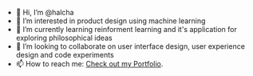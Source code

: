 - 👋 Hi, I’m @halcha
- 👀 I’m interested in product design using machine learning
- 🌱 I’m currently learning reinforment learning and it's application for exploring philosophical ideas 
- 💞️ I’m looking to collaborate on user interface design, user experience design and code experiments
- 📫 How to reach me: [Check out my Portfolio](https://halcha.github.io).

<!---
halcha/halcha is a ✨ special ✨ repository because its `README.md` (this file) appears on your GitHub profile.
You can click the Preview link to take a look at your changes.
--->
